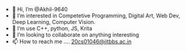 - 👋 Hi, I’m @Akhil-9640
- 👀 I’m interested in Competetive Programming, Digital Art, Web Dev, Deep Learning, Computer Vision.
- 🌱 I’m use C++, python, JS, Krita
- 💞️ I’m looking to collaborate on anything interesting
- 📫 How to reach me .... 20cs01046@iitbbs.ac.in

<!---
AK-9640/AK-9640 is a ✨ special ✨ repository because its `README.md` (this file) appears on your GitHub profile.
You can click the Preview link to take a look at your changes.
--->

